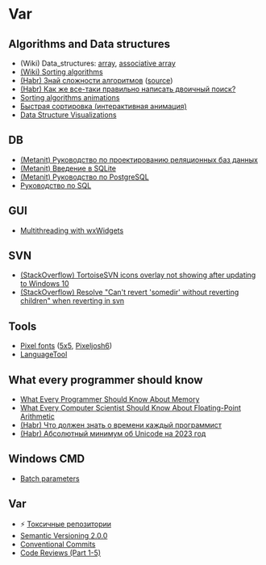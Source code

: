# Var

## Algorithms and Data structures
* (Wiki) Data_structures: [array](https://en.wikipedia.org/wiki/Array_(data_structure)#Comparison_with_other_data_structures), [associative array](https://en.wikipedia.org/wiki/Associative_array#Comparison)
* [(Wiki) Sorting algorithms](https://en.wikipedia.org/wiki/Sorting_algorithm#Comparison_sorts)
* [(Habr) Знай сложности алгоритмов](https://habr.com/ru/articles/188010/) ([source](https://www.bigocheatsheet.com/))
* [(Habr) Как же все-таки правильно написать двоичный поиск?](https://habr.com/ru/articles/91698/)
* [Sorting algorithms animations](https://www.toptal.com/developers/sorting-algorithms)
* [Быстрая сортировка (интерактивная анимация)](https://dyzzet.ru/a/quicksort/)
* [Data Structure Visualizations](https://www.cs.usfca.edu/~galles/visualization/Algorithms.html)

## DB
* [(Metanit) Руководство по проектированию реляционных баз данных](https://metanit.com/sql/tutorial/)
* [(Metanit) Введение в SQLite](https://metanit.com/sql/sqlite/1.1.php)
* [(Metanit) Руководство по PostgreSQL](https://metanit.com/sql/postgresql/)
* [Руководство по SQL](https://proselyte.net/tutorials/sql/sql-transactions/)

## GUI
* [Multithreading with wxWidgets](https://cool-emerald.blogspot.com/2020/01/multithreading-with-wxwidgets.html)

## SVN
* [(StackOverflow) TortoiseSVN icons overlay not showing after updating to Windows 10](https://stackoverflow.com/questions/31964627/tortoisesvn-icons-overlay-not-showing-after-updating-to-windows-10)
* [(StackOverflow) Resolve "Can't revert 'somedir' without reverting children" when reverting in svn](https://stackoverflow.com/questions/78648182/resolve-cant-revert-somedir-without-reverting-children-when-reverting-in-sv)

## Tools
* [Pixel fonts](https://www.dafont.com/bitmap.php) ([5x5](https://www.dafont.com/5x5.font), [Pixeljosh6](https://www.dafont.com/pixeljosh6.font))
* [LanguageTool](https://languagetool.org/ru)

## What every programmer should know
* [What Every Programmer Should Know About Memory](https://lwn.net/Articles/250967/)
* [What Every Computer Scientist Should Know About Floating-Point Arithmetic](https://docs.oracle.com/cd/E19957-01/806-3568/ncg_goldberg.html)
* [(Habr) Что должен знать о времени каждый программист](https://habr.com/ru/articles/123461/)
* [(Habr) Абсолютный минимум об Unicode на 2023 год](https://habr.com/ru/companies/wunderfund/articles/777850/)

## Windows CMD
* [Batch parameters](https://learn.microsoft.com/en-us/windows-server/administration/windows-commands/call#batch-parameters)

## Var
* ⚡ [Токсичные репозитории](https://toxic-repos.ru/)
* [Semantic Versioning 2.0.0](https://semver.org)
* [Conventional Commits](https://www.conventionalcommits.org/)
* [Code Reviews (Part 1-5)](https://arne-mertz.de/2017/12/code-reviews-why/)
